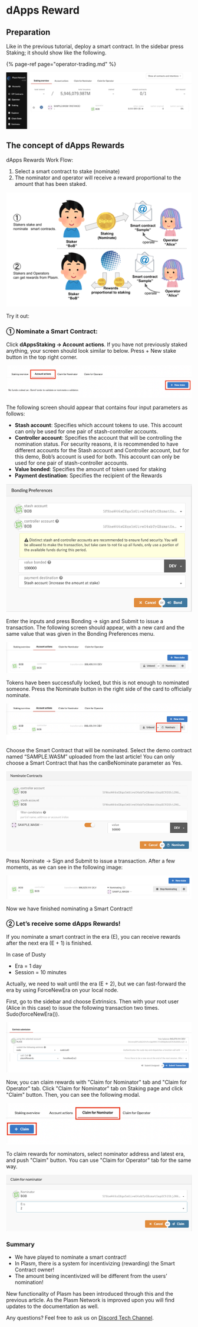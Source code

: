 # dApps Reward

## Preparation

Like in the previous tutorial, deploy a smart contract. In the sidebar press Staking; it should show like the following.

{% page-ref page="operator-trading.md" %}

![dAppsStaking Board](../.gitbook/assets/screen-shot-2020-06-11-at-16.26.00.png)

## The concept of dApps Rewards

dApps Rewards Work Flow:

1. Select a smart contract to stake \(nominate\)   
2. The nominator and operator will receive a reward proportional to the amount that has been staked.

![](../.gitbook/assets/sukurnshotto-2020-05-30-160230png%20%281%29.png)

Try it out:

### ① Nominate a Smart Contract:

Click **dAppsStaking -&gt; Account** **actions**. If you have not previously staked anything, your screen should look similar to below. Press + New stake button in the top right corner.

![](../.gitbook/assets/screen-shot-2020-06-11-at-16.29.20.png)

The following screen should appear that contains four input parameters as follows:

* **Stash account**: Specifies which account tokens to use. This account can only be used for one pair of stash-controller accounts.
* **Controller account**: Specifies the account that will be controlling the nomination status. For security reasons, it is recommended to have different accounts for the Stash account and Controller account, but for this demo, Bob’s account is used for both. This account can only be used for one pair of stash-controller accounts.
* **Value bonded**: Specifies the amount of token used for staking
* **Payment destination**: Specifies the recipient of the Rewards

![Bonding](../.gitbook/assets/screen-shot-2020-06-11-at-16.31.22.png)

Enter the inputs and press Bonding -&gt; sign and Submit to issue a transaction. The following screen should appear, with a new card and the same value that was given in the Bonding Preferences menu.

![](../.gitbook/assets/screen-shot-2020-06-11-at-16.33.28.png)

Tokens have been successfully locked, but this is not enough to nominated someone. Press the Nominate button in the right side of the card to officially nominate.

![](../.gitbook/assets/screen-shot-2020-06-11-at-16.35.14.png)

Choose the Smart Contract that will be nominated. Select the demo contract named “SAMPLE.WASM” uploaded from the last article! You can only choose a Smart Contract that has the canBeNominate parameter as Yes.

![](../.gitbook/assets/screen-shot-2020-06-11-at-22.54.43.png)

Press Nominate -&gt; Sign and Submit to issue a transaction. After a few moments, as we can see in the following image:

![](../.gitbook/assets/screen-shot-2020-06-11-at-16.38.25.png)

Now we have finished nominating a Smart Contract!

### ② Let’s **receive some dApps Rewards**!

If you nominate a smart contract in the era \(E\), you can receive rewards after the next era \(E + 1\) is finished.

In case of Dusty

* Era = 1 day
* Session = 10 minutes

Actually, we need to wait until the era \(E + 2\), but we can fast-forward the era by using ForceNewEra on your local node.

First, go to the sidebar and choose Extrinsics. Then with your root user \(Alice in this case\) to issue the following transaction two times. Sudo\(forceNewEra\(\)\).

![](../.gitbook/assets/screen-shot-2020-06-11-at-21.23.53.png)

Now, you can claim rewards with "Claim for Nominator" tab and "Claim for Operator" tab. Click "Claim for Nominator" tab on Staking page and click "Claim" button. Then, you can see the following modal.

![](../.gitbook/assets/screen-shot-2020-06-11-at-23.07.30.png)

To claim rewards for nominators, select nominator address and latest era, and push "Claim" button. You can use "Claim for Operator" tab for the same way.

![](../.gitbook/assets/screen-shot-2020-06-11-at-22.58.13%20%281%29%20%281%29.png)

### Summary <a id="summary"></a>

* We have played to nominate a smart contract!
* In Plasm, there is a system for incentivizing \(rewarding\) the Smart Contract owner!
* The amount being incentivized will be different from the users’ nomination!

New functionality of Plasm has been introduced through this and the previous article. As the Plasm Network is improved upon you will find updates to the documentation as well.

Any questions? Feel free to ask us on [Discord Tech Channel](https://discord.gg/Z3nC9U4).

